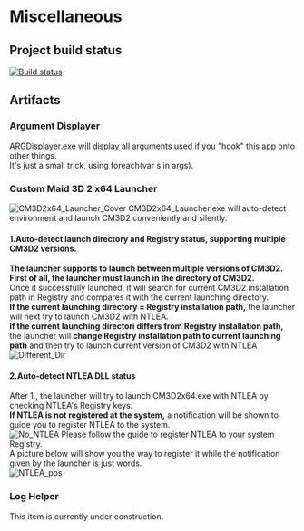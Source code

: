 # Miscellaneous

## Project build status
[![Build status](https://ci.appveyor.com/api/projects/status/4fqk3addj9j158qa?svg=true)](https://ci.appveyor.com/project/ArHShRn/misc)

## Artifacts

### Argument Displayer
ARGDisplayer.exe will display all arguments used if you "hook" this app onto other things.<br>
It's just a small trick, using foreach(var s in args).<br>

### Custom Maid 3D 2 x64 Launcher
![CM3D2x64_Launcher_Cover](https://fileshk.arhshrn.cn/github/miscellaneous/CM3D2x64_Launcher/CM3D2x64_Launcher_Cover.jpg)
CM3D2x64_Launcher.exe will auto-detect environment and launch CM3D2 conveniently and silently.<br>

#### 1.Auto-detect launch directory and Registry status, supporting multiple CM3D2 versions.
**The launcher supports to launch between multiple versions of CM3D2.**<br>
**First of all, the launcher must launch in the directory of CM3D2.**<br>
Once it successfully launched, it will search for current CM3D2 installation path in Registry
and compares it with the current launching directory.<br>
**If the current launching directory = Registry installation path,** the launcher will next try to launch CM3D2 with NTLEA.<br>
**If the current launching directori differs from Registry installation path,** the launcher will **change Registry installation path
to current launching path** and then try to launch current version of CM3D2 with NTLEA
![Different_Dir](https://fileshk.arhshrn.cn/github/miscellaneous/CM3D2x64_Launcher/Different_Dir.png)

#### 2.Auto-detect NTLEA DLL status
After 1., the launcher will try to launch CM3D2x64.exe with NTLEA by checking NTLEA's Registry keys.<br>
**If NTLEA is not registered at the system,** a notification will be shown to guide you to register NTLEA to the system.<br>
![No_NTLEA](https://fileshk.arhshrn.cn/github/miscellaneous/CM3D2x64_Launcher/No_NTLEA.jpg)
Please follow the guide to register NTLEA to your system Registry.<br>
A picture below will show you the way to register it while the notification given by the launcher is just words.<br>
![NTLEA_pos](https://fileshk.arhshrn.cn/github/miscellaneous/CM3D2x64_Launcher/NTLEA_pos.jpg)

### Log Helper
This item is currently under construction.